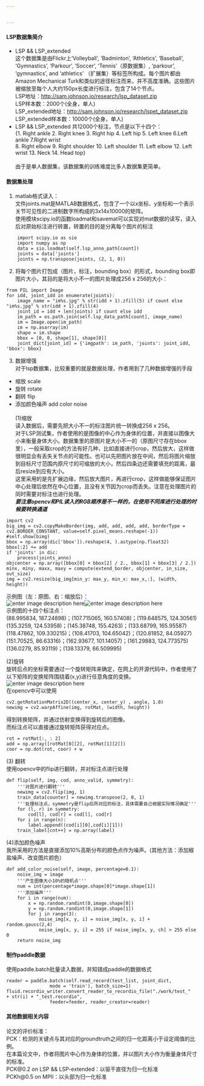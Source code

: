 ```yaml
---


---
```


<h4 id="lsp数据集简介">LSP数据集简介</h4>
<ul>
<li>LSP &amp;&amp; LSP_extended<br>
这个数据集是由Flickr上‘Volleyball’, ‘Badminton’, ‘Athletics’, ‘Baseball’,  ‘Gymnastics’, ‘Parkour’, ‘Soccer’, ‘Tennis’（原数据集）, ‘parkour’, ‘gymnastics’, and ‘athletics’ （扩展集）等标签所构成。每个图片都由 Amazon Mechanical Turk和类似的途径标注而来，并不高度准确。这些图片被缩放至每个人大约150px长度进行标注，包含了14个节点。<br>
LSP地址：<a href="http://sam.johnson.io/research/lsp_dataset.zip">http://sam.johnson.io/research/lsp_dataset.zip</a><br>
LSP样本数：2000个(全身，单人)<br>
LSP_extended地址：<a href="http://sam.johnson.io/research/lspet_dataset.zip">http://sam.johnson.io/research/lspet_dataset.zip</a><br>
LSP_extended样本数：10000个(全身，单人)</li>
<li>LSP &amp;&amp; LSP_extended 共12000个标注，节点是以下十四个：<br>
{1. Right ankle 2. Right knee 3. Right hip 4. Left hip 5. Left knee 6.Left ankle 7.Right wrist <br> 8. Right elbow 9. Right shoulder 10. Left shoulder 11. Left elbow 12. Left wrist 13. Neck 14. Head top}<br><br>
由于是单人数据集，该数据集的训练难度比多人数据集更简单。</li>
</ul>
<h4 id="数据集处理">数据集处理</h4>
<ol>
<li>matlab格式读入：<br>
文件joints.mat是MATLAB数据格式，包含了一个以x坐标、y坐标和一个表示关节可见性的二进制数字所构成的3x14x10000的矩阵。<br>
使用模块scipy.io的函数loadmat和savemat可以实现对mat数据的读写，读入后对原始标注进行转置，转置的目的是分离每个图片的标注</li>
</ol>
<pre class=" language-python"><code class="prism  language-python">    <span class="token keyword">import</span> scipy<span class="token punctuation">.</span>io <span class="token keyword">as</span> sio
    <span class="token keyword">import</span> numpy <span class="token keyword">as</span> np
    data <span class="token operator">=</span> sio<span class="token punctuation">.</span>loadmat<span class="token punctuation">(</span>self<span class="token punctuation">.</span>lsp_anno_path<span class="token punctuation">[</span>count<span class="token punctuation">]</span><span class="token punctuation">)</span>
    joints <span class="token operator">=</span> data<span class="token punctuation">[</span><span class="token string">'joints'</span><span class="token punctuation">]</span>
    joints <span class="token operator">=</span> np<span class="token punctuation">.</span>transpose<span class="token punctuation">(</span>joints<span class="token punctuation">,</span> <span class="token punctuation">(</span><span class="token number">2</span><span class="token punctuation">,</span> <span class="token number">1</span><span class="token punctuation">,</span> <span class="token number">0</span><span class="token punctuation">)</span><span class="token punctuation">)</span>
</code></pre>
<ol start="2">
<li>将每个图片打包成（图片，标注，bounding box）的形式，bounding box即图片大小，其目的是将大小不一的图片处理成256 x 256的大小：</li>
</ol>
<pre class=" language-python"><code class="prism  language-python"><span class="token keyword">from</span> PIL <span class="token keyword">import</span> Image
<span class="token keyword">for</span> idd<span class="token punctuation">,</span> joint_idd <span class="token keyword">in</span> <span class="token builtin">enumerate</span><span class="token punctuation">(</span>joints<span class="token punctuation">)</span><span class="token punctuation">:</span>
    image_name <span class="token operator">=</span> <span class="token string">"im%s.jpg"</span> <span class="token operator">%</span> <span class="token builtin">str</span><span class="token punctuation">(</span>idd <span class="token operator">+</span> <span class="token number">1</span><span class="token punctuation">)</span><span class="token punctuation">.</span>zfill<span class="token punctuation">(</span><span class="token number">5</span><span class="token punctuation">)</span> <span class="token keyword">if</span> count <span class="token keyword">else</span> <span class="token string">"im%s.jpg"</span> <span class="token operator">%</span> <span class="token builtin">str</span><span class="token punctuation">(</span>idd <span class="token operator">+</span> <span class="token number">1</span><span class="token punctuation">)</span><span class="token punctuation">.</span>zfill<span class="token punctuation">(</span><span class="token number">4</span><span class="token punctuation">)</span>
    joint_id <span class="token operator">=</span> idd <span class="token operator">+</span> <span class="token builtin">len</span><span class="token punctuation">(</span>joints<span class="token punctuation">)</span> <span class="token keyword">if</span> count <span class="token keyword">else</span> idd
    im_path <span class="token operator">=</span> os<span class="token punctuation">.</span>path<span class="token punctuation">.</span>join<span class="token punctuation">(</span>self<span class="token punctuation">.</span>lsp_data_path<span class="token punctuation">[</span>count<span class="token punctuation">]</span><span class="token punctuation">,</span> image_name<span class="token punctuation">)</span>
    im <span class="token operator">=</span> Image<span class="token punctuation">.</span><span class="token builtin">open</span><span class="token punctuation">(</span>im_path<span class="token punctuation">)</span>
    im <span class="token operator">=</span> np<span class="token punctuation">.</span>asarray<span class="token punctuation">(</span>im<span class="token punctuation">)</span>
    shape <span class="token operator">=</span> im<span class="token punctuation">.</span>shape
    bbox <span class="token operator">=</span> <span class="token punctuation">[</span><span class="token number">0</span><span class="token punctuation">,</span> <span class="token number">0</span><span class="token punctuation">,</span> shape<span class="token punctuation">[</span><span class="token number">1</span><span class="token punctuation">]</span><span class="token punctuation">,</span> shape<span class="token punctuation">[</span><span class="token number">0</span><span class="token punctuation">]</span><span class="token punctuation">]</span>
    joint_dict<span class="token punctuation">[</span>joint_id<span class="token punctuation">]</span> <span class="token operator">=</span> <span class="token punctuation">{</span><span class="token string">'imgpath'</span><span class="token punctuation">:</span> im_path<span class="token punctuation">,</span> <span class="token string">'joints'</span><span class="token punctuation">:</span> joint_idd<span class="token punctuation">,</span> <span class="token string">'bbox'</span><span class="token punctuation">:</span> bbox<span class="token punctuation">}</span>
</code></pre>
<ol start="3">
<li>数据增强<br>
对于lsp数据集，比较重要的就是数据处理，作者用到了几种数据增强的手段</li>
</ol>
<ul>
<li>缩放 scale</li>
<li>旋转 rotate</li>
<li>翻转 flip</li>
<li>添加颜色噪声 add color noise<br><br>
(1)缩放<br>
读入数据后，需要先把大小不一的标注图片统一转换成256 x 256。<br>
对于LSP测试集，作者使用的是图像的中心作为身体的位置，并直接以图像大小来衡量身体大小。数据集里的原图片是大小不一的（原图尺寸存在bbox里），一般采取crop的方法有好几种，比如直接进行crop，然后放大，这样做很明显会有丢失关节点的可能性。也可以先把图片放在中间，然后将图片缩放到目标尺寸范围内原尺寸的可缩放的大小，然后四条边还需要填充的距离，最后resize到应有大小。<br>
这里采用的是先扩展边缘，然后放大图片，再进行crop，这样做能够保证图片中心处理后依然在中心位置，且没有关节因为crop而丢失。注意在处理图片的同时需要对标注也进行处理。<br>
<em><strong>要注意opencv和PIL读入的RGB顺序是不一样的，在使用不同库进行处理的时候要转换通道</strong></em></li>
</ul>
<pre class=" language-python"><code class="prism  language-python"><span class="token keyword">import</span> cv2
big_img <span class="token operator">=</span> cv2<span class="token punctuation">.</span>copyMakeBorder<span class="token punctuation">(</span>img<span class="token punctuation">,</span> add<span class="token punctuation">,</span> add<span class="token punctuation">,</span> add<span class="token punctuation">,</span> add<span class="token punctuation">,</span> borderType <span class="token operator">=</span> cv2<span class="token punctuation">.</span>BORDER_CONSTANT<span class="token punctuation">,</span> value<span class="token operator">=</span>self<span class="token punctuation">.</span>pixel_means<span class="token punctuation">.</span>reshape<span class="token punctuation">(</span><span class="token operator">-</span><span class="token number">1</span><span class="token punctuation">)</span><span class="token punctuation">)</span>
<span class="token comment">#self.show(bimg)  </span>
bbox <span class="token operator">=</span> np<span class="token punctuation">.</span>array<span class="token punctuation">(</span>dic<span class="token punctuation">[</span><span class="token string">'bbox'</span><span class="token punctuation">]</span><span class="token punctuation">)</span><span class="token punctuation">.</span>reshape<span class="token punctuation">(</span><span class="token number">4</span><span class="token punctuation">,</span> <span class="token punctuation">)</span><span class="token punctuation">.</span>astype<span class="token punctuation">(</span>np<span class="token punctuation">.</span>float32<span class="token punctuation">)</span>
bbox<span class="token punctuation">[</span><span class="token punctuation">:</span><span class="token number">2</span><span class="token punctuation">]</span> <span class="token operator">+=</span> add
<span class="token keyword">if</span> <span class="token string">'joints'</span> <span class="token keyword">in</span> dic<span class="token punctuation">:</span>
    process<span class="token punctuation">(</span>joints_anno<span class="token punctuation">)</span>
objcenter <span class="token operator">=</span> np<span class="token punctuation">.</span>array<span class="token punctuation">(</span><span class="token punctuation">[</span>bbox<span class="token punctuation">[</span><span class="token number">0</span><span class="token punctuation">]</span> <span class="token operator">+</span> bbox<span class="token punctuation">[</span><span class="token number">2</span><span class="token punctuation">]</span> <span class="token operator">/</span> <span class="token number">2</span><span class="token punctuation">.</span><span class="token punctuation">,</span> bbox<span class="token punctuation">[</span><span class="token number">1</span><span class="token punctuation">]</span> <span class="token operator">+</span> bbox<span class="token punctuation">[</span><span class="token number">3</span><span class="token punctuation">]</span> <span class="token operator">/</span> <span class="token number">2</span><span class="token punctuation">.</span><span class="token punctuation">]</span><span class="token punctuation">)</span>
minx<span class="token punctuation">,</span> miny<span class="token punctuation">,</span> maxx<span class="token punctuation">,</span> maxy <span class="token operator">=</span> compute<span class="token punctuation">(</span>extend_border<span class="token punctuation">,</span> objcenter<span class="token punctuation">,</span> in_size<span class="token punctuation">,</span> out_size<span class="token punctuation">)</span>
img <span class="token operator">=</span> cv2<span class="token punctuation">.</span>resize<span class="token punctuation">(</span>big_img<span class="token punctuation">[</span>min_y<span class="token punctuation">:</span> max_y<span class="token punctuation">,</span> min_x<span class="token punctuation">:</span> max_x<span class="token punctuation">,</span><span class="token punctuation">:</span><span class="token punctuation">]</span><span class="token punctuation">,</span> <span class="token punctuation">(</span>width<span class="token punctuation">,</span> height<span class="token punctuation">)</span><span class="token punctuation">)</span>
</code></pre>
<p>示例图（左：原图、右：缩放后）：<br>
<img src="https://ai-studio-static-online.cdn.bcebos.com/2824e603256145b38e3c91979d7f9cbf43d5453c40744ff4b08771824043aaff" alt="enter image description here"><img src="https://ai-studio-static-online.cdn.bcebos.com/af00a193923048d3827fee3eca9acd11c95e4d92809441c3bdd1052756bbfee7" alt="enter image description here"><br>
示例图的十四个标注点：<br>
(88.995834, 187.24898)；(107.715065, 160.57408)；(119.648575, 124.30561)<br>
(135.3259, 124.53958)；(145.38748, 155.4263)；(133.68799, 165.95587)<br>
(118.47862, 109.330215)；(108.41703, 104.65042)；(120.81852, 84.05927)<br>
(151.70525, 86.63316)；(162.93677, 101.14057)；(161.29883, 124.773575)<br>
(136.0279, 85.93119)；(138.13379, 66.509995)</p>
<p>(2)旋转<br>
旋转后点的坐标需要通过一个旋转矩阵来确定，在网上的开源代码中，作者使用了以下矩阵的变换矩阵围绕着(x,y)进行任意角度的变换。<br>
<img src="https://ai-studio-static-online.cdn.bcebos.com/e220f5617a9945d6a5abd76634c84314142dbf1fc11244348897fab68e016b5b" alt="enter image description here"><br>
在opencv中可以使用</p>
<pre class=" language-python"><code class="prism  language-python">cv2<span class="token punctuation">.</span>getRotationMatrix2D<span class="token punctuation">(</span><span class="token punctuation">(</span>center_x<span class="token punctuation">,</span> center_y<span class="token punctuation">)</span> <span class="token punctuation">,</span> angle<span class="token punctuation">,</span> <span class="token number">1.0</span><span class="token punctuation">)</span>
newimg <span class="token operator">=</span> cv2<span class="token punctuation">.</span>warpAffine<span class="token punctuation">(</span>img<span class="token punctuation">,</span> rotMat<span class="token punctuation">,</span> <span class="token punctuation">(</span>width<span class="token punctuation">,</span> height<span class="token punctuation">)</span><span class="token punctuation">)</span>
</code></pre>
<p>得到转换矩阵，并通过仿射变换得到旋转后的图像。<br>
而标注点可以直接通过旋转矩阵获得对应点。</p>
<pre class=" language-python"><code class="prism  language-python">rot <span class="token operator">=</span> rotMat<span class="token punctuation">[</span><span class="token punctuation">:</span><span class="token punctuation">,</span> <span class="token punctuation">:</span> <span class="token number">2</span><span class="token punctuation">]</span>
add <span class="token operator">=</span> np<span class="token punctuation">.</span>array<span class="token punctuation">(</span><span class="token punctuation">[</span>rotMat<span class="token punctuation">[</span><span class="token number">0</span><span class="token punctuation">]</span><span class="token punctuation">[</span><span class="token number">2</span><span class="token punctuation">]</span><span class="token punctuation">,</span> rotMat<span class="token punctuation">[</span><span class="token number">1</span><span class="token punctuation">]</span><span class="token punctuation">[</span><span class="token number">2</span><span class="token punctuation">]</span><span class="token punctuation">]</span><span class="token punctuation">)</span>
coor <span class="token operator">=</span> np<span class="token punctuation">.</span>dot<span class="token punctuation">(</span>rot<span class="token punctuation">,</span> coor<span class="token punctuation">)</span> <span class="token operator">+</span> w
</code></pre>
<p>(3) 翻转<br>
使用opencv中的flip进行翻转，并对标注点进行处理</p>
<pre class=" language-python"><code class="prism  language-python"><span class="token keyword">def</span> <span class="token function">flip</span><span class="token punctuation">(</span>self<span class="token punctuation">,</span> img<span class="token punctuation">,</span> cod<span class="token punctuation">,</span> anno_valid<span class="token punctuation">,</span> symmetry<span class="token punctuation">)</span><span class="token punctuation">:</span>
    <span class="token triple-quoted-string string">'''对图片进行翻转'''</span>
    newimg <span class="token operator">=</span> cv2<span class="token punctuation">.</span>flip<span class="token punctuation">(</span>img<span class="token punctuation">,</span> <span class="token number">1</span><span class="token punctuation">)</span>
    train_data<span class="token punctuation">[</span>counter<span class="token punctuation">]</span> <span class="token operator">=</span> newimg<span class="token punctuation">.</span>transpose<span class="token punctuation">(</span><span class="token number">2</span><span class="token punctuation">,</span> <span class="token number">0</span><span class="token punctuation">,</span> <span class="token number">1</span><span class="token punctuation">)</span>
    <span class="token triple-quoted-string string">'''处理标注点，symmetry是flip后所对应的标注，具体需要自己根据实际情况确定'''</span>
    <span class="token keyword">for</span> <span class="token punctuation">(</span>l<span class="token punctuation">,</span> r<span class="token punctuation">)</span> <span class="token keyword">in</span> symmetry<span class="token punctuation">:</span>
        cod<span class="token punctuation">[</span>l<span class="token punctuation">]</span><span class="token punctuation">,</span> cod<span class="token punctuation">[</span>r<span class="token punctuation">]</span> <span class="token operator">=</span> cod<span class="token punctuation">[</span>l<span class="token punctuation">]</span><span class="token punctuation">,</span> cod<span class="token punctuation">[</span>r<span class="token punctuation">]</span>
    <span class="token keyword">for</span> i <span class="token keyword">in</span> <span class="token builtin">range</span><span class="token punctuation">(</span>n<span class="token punctuation">)</span><span class="token punctuation">:</span>
        label<span class="token punctuation">.</span>append<span class="token punctuation">(</span><span class="token punctuation">(</span>cod<span class="token punctuation">[</span>i<span class="token punctuation">]</span><span class="token punctuation">[</span><span class="token number">0</span><span class="token punctuation">]</span><span class="token punctuation">,</span>cod<span class="token punctuation">[</span>i<span class="token punctuation">]</span><span class="token punctuation">[</span><span class="token number">1</span><span class="token punctuation">]</span><span class="token punctuation">)</span><span class="token punctuation">)</span>
    train_label<span class="token punctuation">[</span>cnt<span class="token operator">+</span><span class="token operator">+</span><span class="token punctuation">]</span> <span class="token operator">=</span> np<span class="token punctuation">.</span>array<span class="token punctuation">(</span>label<span class="token punctuation">)</span>
</code></pre>
<p>(4)添加颜色噪声<br>
我所采用的方法是直接添加10%高斯分布的颜色点作为噪声。(其他方法：添加椒盐噪声、改变图片颜色）</p>
<pre class=" language-python"><code class="prism  language-python"><span class="token keyword">def</span> <span class="token function">add_color_noise</span><span class="token punctuation">(</span>self<span class="token punctuation">,</span> image<span class="token punctuation">,</span> percentage<span class="token operator">=</span><span class="token number">0.1</span><span class="token punctuation">)</span><span class="token punctuation">:</span>
    noise_img <span class="token operator">=</span> image 
    <span class="token triple-quoted-string string">'''产生图像大小10%的随机点'''</span>
    num <span class="token operator">=</span> <span class="token builtin">int</span><span class="token punctuation">(</span>percentage<span class="token operator">*</span>image<span class="token punctuation">.</span>shape<span class="token punctuation">[</span><span class="token number">0</span><span class="token punctuation">]</span><span class="token operator">*</span>image<span class="token punctuation">.</span>shape<span class="token punctuation">[</span><span class="token number">1</span><span class="token punctuation">]</span><span class="token punctuation">)</span>
    <span class="token triple-quoted-string string">'''添加噪声'''</span>
    <span class="token keyword">for</span> i <span class="token keyword">in</span> <span class="token builtin">range</span><span class="token punctuation">(</span>num<span class="token punctuation">)</span><span class="token punctuation">:</span> 
        x <span class="token operator">=</span> np<span class="token punctuation">.</span>random<span class="token punctuation">.</span>randint<span class="token punctuation">(</span><span class="token number">0</span><span class="token punctuation">,</span>image<span class="token punctuation">.</span>shape<span class="token punctuation">[</span><span class="token number">0</span><span class="token punctuation">]</span><span class="token punctuation">)</span> 
        y <span class="token operator">=</span> np<span class="token punctuation">.</span>random<span class="token punctuation">.</span>randint<span class="token punctuation">(</span><span class="token number">0</span><span class="token punctuation">,</span>image<span class="token punctuation">.</span>shape<span class="token punctuation">[</span><span class="token number">1</span><span class="token punctuation">]</span><span class="token punctuation">)</span> 
        <span class="token keyword">for</span> j <span class="token keyword">in</span> <span class="token builtin">range</span><span class="token punctuation">(</span><span class="token number">3</span><span class="token punctuation">)</span><span class="token punctuation">:</span>
	        noise_img<span class="token punctuation">[</span>x<span class="token punctuation">,</span> y<span class="token punctuation">,</span> i<span class="token punctuation">]</span> <span class="token operator">=</span> noise_img<span class="token punctuation">[</span>x<span class="token punctuation">,</span> y<span class="token punctuation">,</span> i<span class="token punctuation">]</span> <span class="token operator">+</span> random<span class="token punctuation">.</span>gauss<span class="token punctuation">(</span><span class="token number">2</span><span class="token punctuation">,</span><span class="token number">4</span><span class="token punctuation">)</span>
            noise_img<span class="token punctuation">[</span>x<span class="token punctuation">,</span> y<span class="token punctuation">,</span> i<span class="token punctuation">]</span> <span class="token operator">=</span> <span class="token number">255</span> <span class="token keyword">if</span> noise_img<span class="token punctuation">[</span>x<span class="token punctuation">,</span> y<span class="token punctuation">,</span> ch<span class="token punctuation">]</span> <span class="token operator">&gt;</span> <span class="token number">255</span> <span class="token keyword">else</span> <span class="token number">0</span>
    <span class="token keyword">return</span> noise_img
</code></pre>
<h4 id="制作paddle数据">制作paddle数据</h4>
<p>使用paddle.batch批量读入数据，并知错成paddle的数据格式</p>
<pre class=" language-python"><code class="prism  language-python">reader <span class="token operator">=</span> paddle<span class="token punctuation">.</span>batch<span class="token punctuation">(</span>self<span class="token punctuation">.</span>read_record<span class="token punctuation">(</span>test_list<span class="token punctuation">,</span> joint_dict<span class="token punctuation">,</span> 
				mode <span class="token operator">=</span> <span class="token string">'train'</span><span class="token punctuation">)</span><span class="token punctuation">,</span> batch_size<span class="token operator">=</span><span class="token number">1</span><span class="token punctuation">)</span>
fluid<span class="token punctuation">.</span>recordio_writer<span class="token punctuation">.</span>convert_reader_to_recordio_file<span class="token punctuation">(</span><span class="token string">"./work/test_"</span>  <span class="token operator">+</span> <span class="token builtin">str</span><span class="token punctuation">(</span>i<span class="token punctuation">)</span> <span class="token operator">+</span> <span class="token string">"_test.recordio"</span><span class="token punctuation">,</span> 
                feeder<span class="token operator">=</span>feeder<span class="token punctuation">,</span> reader_creator<span class="token operator">=</span>reader<span class="token punctuation">)</span> 
</code></pre>
<h4 id="其他数据相关内容">其他数据相关内容</h4>
<p>论文的评价标准：<br>
PCK：检测的关键点与其对应的groundtruth之间的归一化距离小于设定阈值的比例。<br>
在本篇论文中，作者将图片中心作为身体的位置，并以图片大小作为衡量身体尺寸的标准。<br>
PCK@0.2 on LSP &amp;&amp; LSP-extended：以驱干直径为归一化标准<br>
PCKh@0.5 on MPII：以头部为归一化标准</p>

